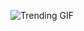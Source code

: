 
<!-- GIF_SECTION -->
![Trending GIF](https://media1.giphy.com/media/v1.Y2lkPThiYjIxNzcycXNuY3Y1OGhja2JobWJpZnU1MWZoeTYyY3JqeDlhenA0d2JpcmY2cyZlcD12MV9naWZzX3NlYXJjaCZjdD1n/ZVik7pBtu9dNS/giphy.gif)
<!-- END_GIF_SECTION -->
